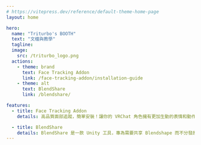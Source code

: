 ```yaml
---
# https://vitepress.dev/reference/default-theme-home-page
layout: home

hero:
  name: "Triturbo's BOOTH"
  text: "文檔與教學"
  tagline: 
  image:
    src: /triturbo_logo.png
  actions:
    - theme: brand
      text: Face Tracking Addon
      link: /face-tracking-addon/installation-guide
    - theme: alt
      text: BlendShare
      link: /blendshare/

features:
  - title: Face Tracking Addon
    details: 高品質面部追蹤，簡單安裝！讓你的 VRChat 角色擁有更加生動的表情和動作！Face Tracking Addon 專為 VRChat 設計，提供精確的面部捕捉效果，無論是細緻的眼睛運動還是流暢的嘴巴表情，都能輕鬆實現。

  - title: BlendShare
    details: BlendShare 是一款 Unity 工具，專為需要共享 Blendshape 而不分發原始 FBX 檔案的創作者而設計。
---
```



